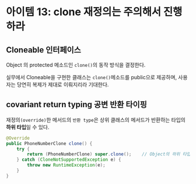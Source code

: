 # 아이템 13: clone 재정의는 주의해서 진행하라

## Cloneable 인터페이스
Object 의 protected 메소드인 `clone()`의 동작 방식을 결정한다.

실무에서 Cloneable을 구현한 클래스는 `clone()`메소드를 public으로 제공하며, 사용자는 당연히 복제가 제대로 이뤄지리라 기대한다.


## covariant return typing 공변 반환 타이핑
재정의`(override)`한 메서드의 `반환 type`은 상위 클래스의 메서드가 반환하는 타입의 **하위 타입**일 수 있다.

```java
@Override
public PhoneNumberClone clone() {
    try {
        return (PhoneNumberClone) super.clone();    // Object의 하위 타입 PhoneNumberClone
    } catch (CloneNotSupportedException e) {
        throw new RuntimeException(e);
    }
}
```